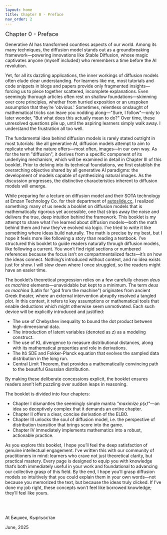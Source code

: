 ```yaml
---
layout: home
title: Chapter 0 - Preface
nav_order: 2
---
```



<div style="text-align: left; font-size: 1.3em;">
Chapter 0 - Preface
</div>

Generative AI has transformed countless aspects of our world. 
Among its many techniques, the diffusion model stands out as a groundbreaking framework—powering innovations like Stable Diffusion, whose magic captivates anyone (myself included) who remembers a time before the AI revolution.


Yet, for all its dazzling applications, the inner workings of diffusion models often elude clear understanding. 
For learners like me, most tutorials and code snippets in blogs and papers provide only fragmented insights—forcing us to piece together scattered, incomplete explanations. 
Even seemingly thorough articles often rest on shallow foundations—skimming over core principles, whether from hurried exposition or an unspoken assumption that they’re 'obvious.'
Sometimes, relentless onslaught of mathematical tricks can leave you nodding along—"Sure, I follow"—only to later wonder, "But what does this actually mean to do?" 
Over time, these unresolved questions pile up, until the aspiring learners simply walk away.
I understand the frustration all too well.


The fundamental idea behind diffusion models is rarely stated outright in most tutorials: like all generative AI, diffusion models attempt to aim to replicate what the nature offers—most often, images—in our own way.
As for the term "diffusion", it derives from a specific component of its underlying mechanism, which will be examined in detail in Chapter III of this booklet.
Prior to delving into its technical foundations, we first establish the overarching objective shared by all generative AI paradigms: the development of models capable of synthesizing natural images. 
As the discussion progresses, the distinctive characteristics inherent to diffusion models will emerge.


While preparing for a lecture on diffusion model and their SOTA technology at Emzan Technology Co. for their department of [autoslide.cc](https://autoslide.cc/),  I realized something: many of us needs a booklet on diffusion models that is mathematically rigorous yet accessible, one that strips away the noise and delivers the true, deep intuition behind the framework.
This booklet is my attempt to share what I’ve learned about diffusion models—both the math behind them and how they’ve evolved via logic.
I’ve tried to write it like something where ideas build naturally. 
The math is precise by my best, but I hope it feels more like following a story than reading a textbook.
I’ve structured this booklet to guide readers naturally through diffusion models, like following a current. 
You won’t find rigid sections or numbered references because the focus isn’t on compartmentalized facts—it’s on how the ideas connect. 
Nothing’s introduced without context, and no idea exists just for show.
I will slow down where I once struggled, so the readers might have an easier time.


The booklet’s theoretical progression relies on a few carefully chosen _deus ex machina_ elements—unavoidable but kept to a minimum.
The term _deus ex machina_ (Latin for "god from the machine") originates from ancient Greek theater, where an external intervention abruptly resolved a tangled plot. 
In this context, it refers to key assumptions or mathematical tools that enable deductions which might otherwise seem unmotivated.
Each such device will be explicitly introduced and justified:
- The use of Chebyshev inequality to bound the dot product between high-dimensional data.
- The introduction of latent variables (denoted as *z*) as a modeling construct.
- The use of KL divergence to measure distributional distances, along with its mathematical properties and role in derivations.
- The Itô SDE and Fokker-Planck equation that evolves the sampled data distribution in the long run.
- Central Limit Theorem, that provides a mathematically convincing path to the beautiful Gaussian distribution.

By making these deliberate concessions explicit, the booklet ensures readers aren’t left puzzling over sudden leaps in reasoning.


The booklet is divided into four chapters:
- Chapter I dismantles the seemingly simple mantra _"maximize p(x)"_—an idea so deceptively complex that it demands an entire chapter.
- Chapter II offers a clear, concise derivation of the ELBO.
- Chapter III unlocks the soul of diffusion model, i.e. the perspective of distribution transition that brings score into the game.
- Chapter IV immediately implements mathematics into a robust, actionable practice.


As you explore this booklet, I hope you’ll feel the deep satisfaction of genuine intellectual engagement. 
I’ve written this with our community of practitioners in mind: learners who crave not just theoretical clarity, but practical mastery. 
Every page is designed to equip you with knowledge that’s both immediately useful in your work and foundational to advancing our collective grasp of this field.
By the end, I hope you’ll grasp diffusion models so intuitively that you could explain them in your own words—not because you memorized the text, but because the ideas truly clicked. 
If I’ve done my job right, these concepts won’t feel like borrowed knowledge; they’ll feel like yours.

<br><br>

At Бишкек, Кыргызстан

June, 2025

